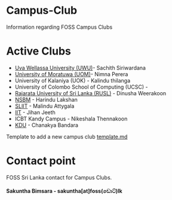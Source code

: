 # Campus-Club
Information regarding FOSS Campus Clubs

# Active Clubs

* [Uva Wellassa University (UWU)](cc/UWU.md)-   Sachith Siriwardana
* [University of Moratuwa (UOM)](cc/UOM.md)-   Nimna Perera     
* University of Kalaniya (UOK) -   Kalindu thilanga
* University of Colombo School of Computing (UCSC) -    
* [Rajarata University of Sri Lanka (RUSL)](cc/RUSL.md) - Dinusha Weerakoon 
* [NSBM](cc/NSBM.md) -  Harindu Lakshan
* [SLIIT](cc/SLIIT.md) -  Malindu Attygala
* [IIT](cc/IIT.md) -  Jihan Jeeth  
* ICBT Kandy Campus -    Nikeshala Thennakoon
* [KDU](cc/KDU.md) - Chanakya Bandara 

Template to add a new campus club [template.md](template.md)

# Contact point
FOSS Sri Lanka contact for Campus Clubs. 

#### Sakuntha Bimsara - sakuntha[at]foss(ඩොට්)lk
